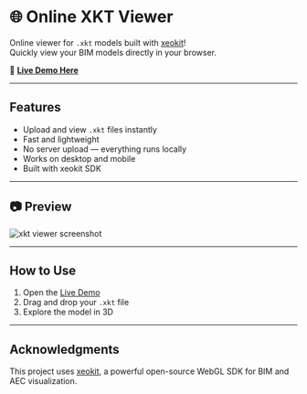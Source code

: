 # 🌐 Online XKT Viewer

Online viewer for `.xkt` models built with [xeokit](https://xeokit.io/)!  
Quickly view your BIM models directly in your browser.

🔗 **[Live Demo Here](https://your-demo-link.com)**

---

## Features
- Upload and view `.xkt` files instantly
- Fast and lightweight
- No server upload — everything runs locally
- Works on desktop and mobile
- Built with xeokit SDK

---
## 📷 Preview

![xkt viewer screenshot](link-to-your-screenshot.png)

---

## How to Use
1. Open the [Live Demo](https://your-demo-link.com)
2. Drag and drop your `.xkt` file
3. Explore the model in 3D

---

## Acknowledgments
This project uses [xeokit](https://xeokit.io/), a powerful open-source WebGL SDK for BIM and AEC visualization.


